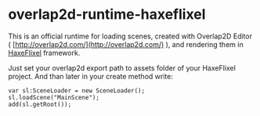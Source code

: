 # overlap2d-runtime-haxeflixel

This is an official runtime for loading scenes, created with Overlap2D Editor ( [http://overlap2d.com/](http://overlap2d.com/) ),
and rendering them in [HaxeFlixel](http://haxeflixel.com/) framework.

Just set your overlap2d export path to assets folder of your HaxeFlixel project. And than later in your create method write:

```as3
var sl:SceneLoader = new SceneLoader();
sl.loadScene("MainScene");
add(sl.getRoot());
```
